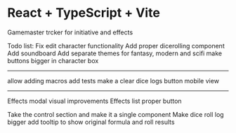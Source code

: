 # React + TypeScript + Vite

Gamemaster trcker for initiative and effects

Todo list:
  Fix edit character functionality
  Add proper dicerolling component
  Add soundboard
  Add separate themes for fantasy, modern and scifi
  make buttons bigger in character box

  ----
  allow adding macros
  add tests
  make a clear dice logs button
  mobile view

  ----
  Effects modal visual improvements
  Effects list proper button

  Take the control section and make it a single component
  Make dice roll log bigger
  add tooltip to show original formula and roll results
